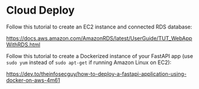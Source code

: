 # Cloud Deploy

Follow this tutorial to create an EC2 instance and connected RDS database:

https://docs.aws.amazon.com/AmazonRDS/latest/UserGuide/TUT_WebAppWithRDS.html

Follow this tutorial to create a Dockerized instance of your FastAPI app (use `sudo yum` instead of `sudo apt-get` if running Amazon Linux on EC2):

https://dev.to/theinfosecguy/how-to-deploy-a-fastapi-application-using-docker-on-aws-4m61